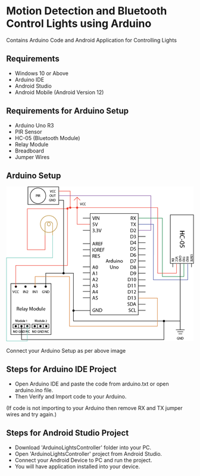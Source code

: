 # Motion Detection and Bluetooth Control Lights using Arduino
Contains Arduino Code and Android Application for Controlling Lights

## Requirements
* Windows 10 or Above
* Arduino IDE
* Android Studio
* Android Mobile (Android Version 12)

## Requirements for Arduino Setup
* Arduino Uno R3
* PIR Sensor
* HC-05 (Bluetooth Module)
* Relay Module
* Breadboard
* Jumper Wires

## Arduino Setup
<img src="Arduino%20IDE/Arduino%20Setup.png" width="600px">

Connect your Arduino Setup as per above image

## Steps for Arduino IDE Project
* Open Arduino IDE and paste the code from arduino.txt or open arduino.ino file.
* Then Verify and Import code to your Arduino.

(If code is not importing to your Arduino then remove RX and TX jumper wires and try again.) 

## Steps for Android Studio Project
* Download 'ArduinoLightsController' folder into your PC.
* Open 'ArduinoLightsController' project from Android Studio.
* Connect your Android Device to PC and run the project.
* You will have application installed into your device.
